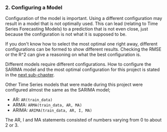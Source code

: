 ### 2. Configuring a Model
Configuration of the model is important.
Using a different configuration may result in a model that is not optimally used.
This can lead (relating to Time Series Forecasting Models) to a prediction that is not even close, just because the configuration is not what it is supposed to be.

If you don't know how to select the most optimal one right away, different configurations can be formed to show different results.
Checking the RMSE or the R^2 can give a reasoning on what the best configuration is.

Different models require different configurations. How to configure the SARIMA model and the most optimal configuration for this project is stated in the [next sub-chapter](https://github.com/georgeottens/AppliedDataScience/blob/main/Predictive_Analytics/3._Training_a_Model.md).

Other Time Series models that were made during this project were configured almost the same as the SARIMA model;
- AR: `AR(train_data)`
- ARMA: `ARMA(train_data, AR, MA)`
- ARIMA: `ARIMA(train_data, AR, I, MA)`

The AR, I and MA statements consisted of numbers varying from 0 to about 2 or 3.
